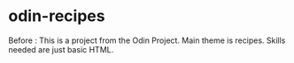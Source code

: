 # odin-recipes

Before :
This is a project from the Odin Project.
Main theme is recipes.
Skills needed are just basic HTML.